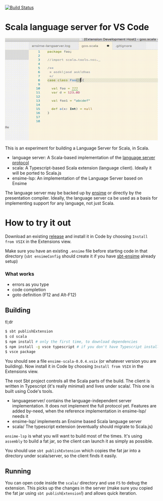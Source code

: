 [![Build Status](https://travis-ci.org/dragos/dragos-vscode-scala.svg?branch=master)](https://travis-ci.org/dragos/dragos-vscode-scala)

# Scala language server for VS Code

![demo](code.gif "Demo")


This is an experiment for building a Language Server for Scala, in Scala.

- language server: A Scala-based implementation of the [language server protocol](https://github.com/Microsoft/language-server-protocol/blob/master/protocol.md)
- scala: A Typescript-based Scala extension (language client). Ideally it will be ported to Scala.js
- ensime-lsp: An implementation of the Language Server based on Ensime

The language server may be backed up by [ensime](http://ensime.github.io/) or directly by the presentation compiler. Ideally, the language server ca be used as a basis for implementing support for any language, not just Scala.

# How to try it out

Download an existing [release](https://github.com/dragos/dragos-vscode-scala/releases) and install it in Code by choosing `Install from VSIX` in the Extensions view.

Make sure you have an existing `.ensime` file before starting code in that directory (`sbt ensimeConfig` should create it if you have [sbt-ensime](https://github.com/ensime/ensime-sbt) already setup)

### What works

- errors as you type
- code completion
- goto definition (F12 and Alt-F12)

## Building

tl;dr

```bash
$ sbt publishExtension
$ cd scala
$ npm install # only the first time, to download dependencies
$ npm install -g vsce typescript # if you don't have Typescript installed globally
$ vsce package
```

You should see a file `ensime-scala-0.0.4.vsix` (or whatever version you are building). Now install it in Code by choosing `Install from VSIX` in the Extensions view.


The root Sbt project controls all the Scala parts of the build. The client is written in Typescript (it's really minimal) and lives under scala/. This one is built using Code's tools.

- languageserver/ contains the language-independent server implementation. It does not implement the full protocol yet. Features are added by-need, when the reference implementation in ensime-lsp/ needs it
- ensime-lsp/ implements an Ensime based Scala language server
- scala/ The typescript extension (eventually should migrate to Scala.js)

`ensime-lsp` is what you will want to build most of the times. It's using `assembly` to build a fat jar, so the client can launch it as simply as possible.

You should use `sbt publishExtension` which copies the fat jar into a directory under scala/server, so the client finds it easily.

## Running

You can open code inside the `scala/` directory and use `F5` to debug the extension. This picks up the changes in the server (make sure you copied the fat jar using `sbt publishExtension`!) and allows quick iteration.
